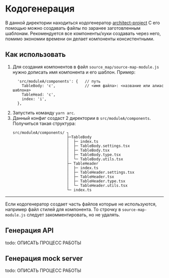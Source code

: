 # Кодогенерация
В данной директории находиться кодогенератор [architect-project](http://architect-project.webstap.ru/)
С его помощью можно создавать файлы по заранее заготовленным шаблонам.
Рекомендуется все компоненты/хуки создавать через него, помимо экономии времени он делает компоненты консистентными. 

## Как использовать
1. Для создания компонентов в файл `source_map/source-map-module.js` нужно дописать имя компонента и его шаблон.
Пример: 
    ```
      'src/moduleA/components': {   // путь
        TableBody: 'c',             // <имя файла>: <название или алиас шаблона> 
        TableHead: 'c',
        index: 'i',
      },
    ```
2. Запустить команду `yarn arc`.
3. Данный конфиг создаст 2 директории в `src/moduleA/components`. Получиться такая структура:
    ```
    src/moduleA/components/ ┐
                            ├─TableBody
                            │  ├─ index.ts
                            │  ├─ TableBody.settings.tsx
                            │  ├─ TableBody.tsx
                            │  ├─ TableBody.type.tsx
                            │  └─ TableBody.utils.tsx
                            ├─ TableHeader
                            │  ├─ index.ts
                            │  ├─ TableHeader.settings.tsx
                            │  ├─ TableHeader.tsx
                            │  ├─ TableHeader.type.tsx
                            │  └─ TableHeader.utils.tsx
                            └─ index.ts 
    
    ```
---

Если кодогенератор создает часть файлов которые не используются, например файл стилей для компонента. То строчку в `source-map-module.js` следует закомментировать, но не удалять.  

## Генерация API
todo: ОПИСАТЬ ПРОЦЕСС РАБОТЫ

## Генерация mock server
todo: ОПИСАТЬ ПРОЦЕСС РАБОТЫ
